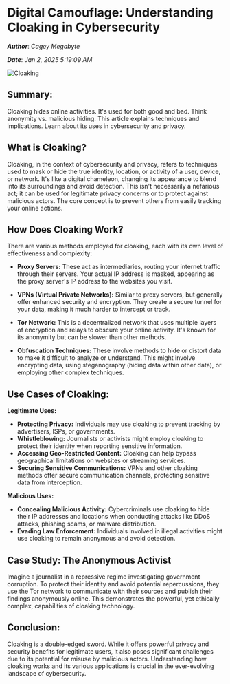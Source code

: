 # Digital Camouflage: Understanding Cloaking in Cybersecurity

***Author***: *Cagey Megabyte*

***Date***: *Jan 2, 2025 5:19:09 AM*

![Cloaking](https://files-blastwave.com/images/6581e83ba87c909087f86954_NetworkCloaking_1600x900-min.png)

## Summary:

Cloaking hides online activities.  It's used for both good and bad.  Think anonymity vs. malicious hiding. This article explains techniques and implications. Learn about its uses in cybersecurity and privacy.


## What is Cloaking?

Cloaking, in the context of cybersecurity and privacy, refers to techniques used to mask or hide the true identity, location, or activity of a user, device, or network.  It's like a digital chameleon, changing its appearance to blend into its surroundings and avoid detection. This isn't necessarily a nefarious act;  it can be used for legitimate privacy concerns or to protect against malicious actors.  The core concept is to prevent others from easily tracking your online actions.

## How Does Cloaking Work?

There are various methods employed for cloaking, each with its own level of effectiveness and complexity:

* **Proxy Servers:** These act as intermediaries, routing your internet traffic through their servers.  Your actual IP address is masked, appearing as the proxy server's IP address to the websites you visit.

* **VPNs (Virtual Private Networks):** Similar to proxy servers, but generally offer enhanced security and encryption. They create a secure tunnel for your data, making it much harder to intercept or track.

* **Tor Network:** This is a decentralized network that uses multiple layers of encryption and relays to obscure your online activity.  It's known for its anonymity but can be slower than other methods.

* **Obfuscation Techniques:** These involve methods to hide or distort data to make it difficult to analyze or understand.  This might involve encrypting data, using steganography (hiding data within other data), or employing other complex techniques.

## Use Cases of Cloaking:

**Legitimate Uses:**

* **Protecting Privacy:** Individuals may use cloaking to prevent tracking by advertisers, ISPs, or governments.
* **Whistleblowing:**  Journalists or activists might employ cloaking to protect their identity when reporting sensitive information.
* **Accessing Geo-Restricted Content:** Cloaking can help bypass geographical limitations on websites or streaming services.
* **Securing Sensitive Communications:**  VPNs and other cloaking methods offer secure communication channels, protecting sensitive data from interception.

**Malicious Uses:**

* **Concealing Malicious Activity:** Cybercriminals use cloaking to hide their IP addresses and locations when conducting attacks like DDoS attacks, phishing scams, or malware distribution.
* **Evading Law Enforcement:**  Individuals involved in illegal activities might use cloaking to remain anonymous and avoid detection.


## Case Study: The Anonymous Activist

Imagine a journalist in a repressive regime investigating government corruption.  To protect their identity and avoid potential repercussions, they use the Tor network to communicate with their sources and publish their findings anonymously online. This demonstrates the powerful, yet ethically complex, capabilities of cloaking technology.

## Conclusion:

Cloaking is a double-edged sword. While it offers powerful privacy and security benefits for legitimate users, it also poses significant challenges due to its potential for misuse by malicious actors.  Understanding how cloaking works and its various applications is crucial in the ever-evolving landscape of cybersecurity.